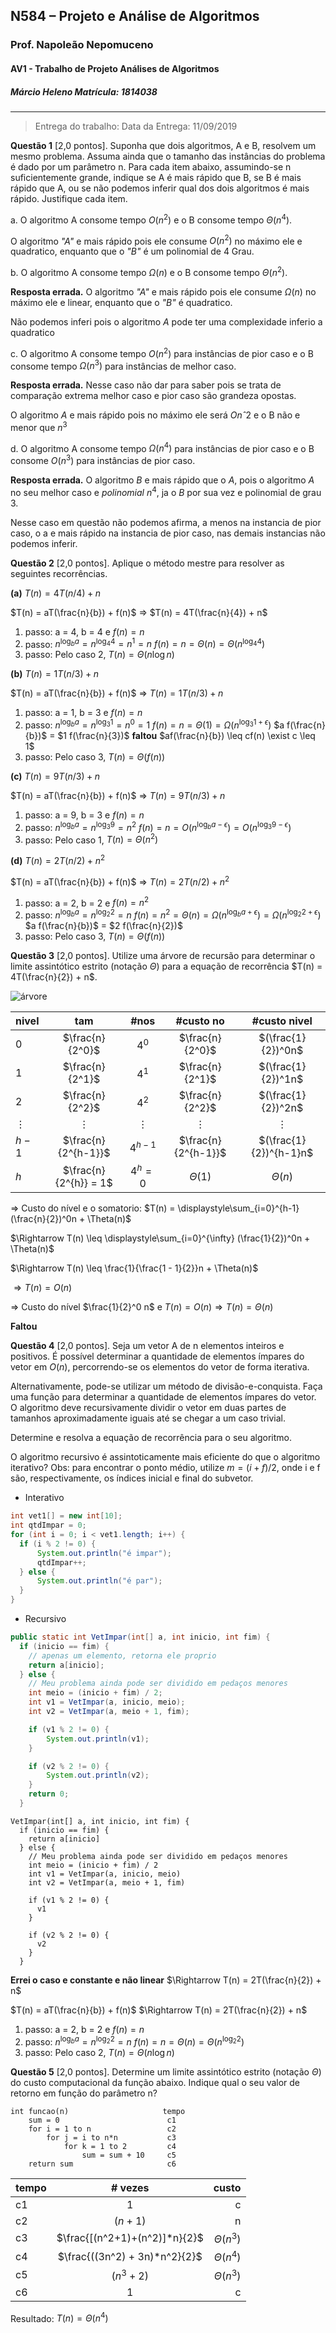 ## N584 – Projeto e Análise de Algoritmos
### Prof. Napoleão Nepomuceno
#### AV1 - Trabalho de Projeto Análises de Algoritmos
##### Márcio Heleno **Matrícula: 1814038**

---

> Entrega do trabalho:
Data da Entrega: 11/09/2019

**Questão 1** [2,0 pontos]. Suponha que dois algoritmos, A e B, resolvem um mesmo problema. Assuma ainda que o tamanho das instâncias do problema é dado por um parâmetro n. Para cada item abaixo, assumindo-se n suficientemente grande, indique se A é mais rápido que B, se B é mais rápido que A, ou se não podemos inferir qual dos dois algoritmos é mais rápido. Justifique cada item.

a. O algoritmo A consome tempo $O(n^2)$ e o B consome tempo $\Theta(n^4)$.

O algoritmo *"A"* e mais rápido pois ele consume $O(n^2)$ no máximo ele e quadratico, enquanto que o *"B"* é um polinomial de 4 Grau.

b. O algoritmo A consome tempo $\Omega(n)$ e o B consome tempo $\Theta(n^2)$.

**Resposta errada.**
O algoritmo *"A"* e mais rápido pois ele consume $\Omega(n)$ no máximo ele e linear, enquanto que o *"B"* é quadratico.

Não podemos inferi pois o algoritmo *A* pode ter uma complexidade inferio a quadratico

c. O algoritmo A consome tempo $O(n^2)$ para instâncias de pior caso e o B consome tempo $\Omega(n^3)$ para instâncias de melhor caso.

**Resposta errada.**
Nesse caso não dar para saber pois se trata de comparação extrema melhor caso e pior caso são grandeza opostas.

O algoritmo *A* e mais rápido pois no máximo ele será $Onˆ2$ e o B não e menor que $n^3$

d. O algoritmo A consome tempo $\Omega(n^4)$ para instâncias de pior caso e o B consome $O(n^3)$ para instâncias de pior caso.

**Resposta errada.**
O algoritmo *B* e mais rápido que o *A*, pois o algoritmo *A* no seu melhor caso e *polinomial* $n^4$, ja o *B* por sua vez e polinomial de grau 3.

Nesse caso em questão não podemos afirma, a menos na instancia de pior caso, o a e mais rápido na instancia de pior caso, nas demais instancias não podemos inferir.

**Questão 2** [2,0 pontos]. Aplique o método mestre para resolver as seguintes recorrências.

**(a)** $T(n) = 4T(n/4) + n$

$T(n) = aT(\frac{n}{b}) + f(n)$ $\Rightarrow$ $T(n) = 4T(\frac{n}{4}) + n$

1. passo:
  a = 4, b = 4 e $f(n) = n$
2. passo:
  $n^{\log_b a} = n^{\log_4 4} = n^1 = n$
  $f(n) = n = \Theta(n) = \Theta(n^{\log_4 4})$
3. passo:
  Pelo caso 2, $T(n) = \Theta(n \log n)$

**(b)** $T(n) = 1T(n/3) + n$

$T(n) = aT(\frac{n}{b}) + f(n)$ $\Rightarrow$ $T(n) = 1T(n/3) + n$

1. passo:
  a = 1, b = 3 e $f(n) = n$
2. passo:
  $n^{\log_b a} = n^{\log_3 1} = n^0 = 1$
  $f(n) = n = \Theta(1) = \Omega(n^{\log_3 1 + \epsilon})$
  $a f(\frac{n}{b})$ = $1 f(\frac{n}{3})$
  **faltou**
  $af(\frac{n}{b}) \leq cf(n) \exist c \leq 1$
3. passo:
  Pelo caso 3, $T(n) = \Theta(f(n))$

**(c)** $T(n) = 9T(n/3) + n$

$T(n) = aT(\frac{n}{b}) + f(n)$ $\Rightarrow$ $T(n) = 9T(n/3) + n$

1. passo:
  a = 9, b = 3 e $f(n) = n$
2. passo:
  $n^{\log_b a} = n^{\log_3 9} = n^2$
  $f(n) = n = O(n^{\log_b a - \epsilon}) = O(n^{\log_3 9 - \epsilon})$
3. passo:
  Pelo caso 1, $T(n) = \Theta(n^2)$

**(d)** $T(n) = 2T(n/2) + n^2$

$T(n) = aT(\frac{n}{b}) + f(n)$ $\Rightarrow$ $T(n) = 2T(n/2) + n^2$

1. passo:
  a = 2, b = 2 e $f(n) = n^2$
2. passo:
  $n^{\log_b a} = n^{\log_2 2} = n$
  $f(n) = n^2 = \Theta(n) = \Omega(n^{\log_b a + \epsilon}) = \Omega(n^{\log_2 2 + \epsilon})$
  $a f(\frac{n}{b})$ = $2 f(\frac{n}{2})$
3. passo:
  Pelo caso 3, $T(n) = \Theta(f(n))$

**Questão 3** [2,0 pontos]. Utilize uma árvore de recursão para determinar o limite assintótico estrito (notação $\Theta$) para a equação de recorrência $T(n) = 4T(\frac{n}{2}) + n$.

![árvore](img/arvore_recursao.png "árvore de recursão")


| nivel    |          tam          |   #nos    |      #custo no      |      #custo nivel      |
| :------- | :-------------------: | :-------: | :-----------------: | :--------------------: |
| 0        |    $\frac{n}{2^0}$    |   $4^0$   |   $\frac{n}{2^0}$   |   $(\frac{1}{2})^0n$   |
| 1        |    $\frac{n}{2^1}$    |   $4^1$   |   $\frac{n}{2^1}$   |   $(\frac{1}{2})^1n$   |
| 2        |    $\frac{n}{2^2}$    |   $4^2$   |   $\frac{n}{2^2}$   |   $(\frac{1}{2})^2n$   |
| $\vdots$ |       $\vdots$        | $\vdots$  |      $\vdots$       |        $\vdots$        |
| $h-1$    |  $\frac{n}{2^{h-1}}$  | $4^{h-1}$ | $\frac{n}{2^{h-1}}$ | $(\frac{1}{2})^{h-1}n$ |
| $h$      | $\frac{n}{2^{h}} = 1$ | $4^h = 0$ |     $\Theta(1)$     |      $\Theta(n)$       |

$\Rightarrow$ Custo do nível e o somatorio: $T(n) = \displaystyle\sum_{i=0}^{h-1} (\frac{n}{2})^0n + \Theta(n)$

$\Rightarrow T(n) \leq \displaystyle\sum_{i=0}^{\infty} (\frac{1}{2})^0n + \Theta(n)$

$\Rightarrow T(n) \leq \frac{1}{\frac{1 - 1}{2}}n + \Theta(n)$

$\Rightarrow T(n) = O(n)$

$\Rightarrow$ Custo do nível $\frac{1}{2}^0 n$ e $T(n) = O(n) \Rightarrow T(n) = \Theta(n)$

**Faltou**

**Questão 4** [2,0 pontos]. Seja um vetor A de n elementos inteiros e positivos. É possível determinar a quantidade de elementos ímpares do vetor em $O(n)$, percorrendo-se os elementos do vetor de forma iterativa.

Alternativamente, pode-se utilizar um método de divisão-e-conquista. Faça uma função para determinar a quantidade de elementos ímpares do vetor. O algoritmo deve recursivamente dividir o vetor em duas partes de tamanhos aproximadamente iguais até se chegar a um caso trivial.

Determine e resolva a equação de recorrência para o seu algoritmo.

O algoritmo recursivo é assintoticamente mais eficiente do que o algoritmo iterativo? Obs: para encontrar o ponto médio, utilize $m = (i + f)/2$, onde i e f são, respectivamente, os índices inicial e final do subvetor.

* Interativo

```java
int vet1[] = new int[10];
int qtdImpar = 0;
for (int i = 0; i < vet1.length; i++) {
  if (i % 2 != 0) {
      System.out.println("é impar");
      qtdImpar++;
  } else {
      System.out.println("é par");
  }
}
```

* Recursivo

```java
public static int VetImpar(int[] a, int inicio, int fim) {
  if (inicio == fim) {
    // apenas um elemento, retorna ele proprio
    return a[inicio];
  } else {
    // Meu problema ainda pode ser dividido em pedaços menores
    int meio = (inicio + fim) / 2;
    int v1 = VetImpar(a, inicio, meio);
    int v2 = VetImpar(a, meio + 1, fim);

    if (v1 % 2 != 0) {
        System.out.println(v1);
    }

    if (v2 % 2 != 0) {
        System.out.println(v2);
    }
    return 0;
  }
```

```pseudoCodigo
VetImpar(int[] a, int inicio, int fim) {
  if (inicio == fim) {
    return a[inicio]
  } else {
    // Meu problema ainda pode ser dividido em pedaços menores
    int meio = (inicio + fim) / 2
    int v1 = VetImpar(a, inicio, meio)
    int v2 = VetImpar(a, meio + 1, fim)

    if (v1 % 2 != 0) {
      v1
    }

    if (v2 % 2 != 0) {
      v2
    }
  }
```

**Errei o caso e constante e não linear**
$\Rightarrow T(n) = 2T(\frac{n}{2}) + n$

$T(n) = aT(\frac{n}{b}) + f(n)$ $\Rightarrow T(n) = 2T(\frac{n}{2}) + n$

1. passo:
  a = 2, b = 2 e $f(n) = n$
2. passo:
  $n^{\log_b a} = n^{\log_2 2} = n$
  $f(n) = n = \Theta(n) = \Theta(n^{\log_2 2})$
3. passo:
  Pelo caso 2, $T(n) = \Theta(n \log n)$

**Questão 5** [2,0 pontos]. Determine um limite assintótico estrito (notação $\Theta$) do custo computacional da função abaixo. Indique qual o seu valor de retorno em função do parâmetro n?

```
int funcao(n)                     tempo
    sum = 0                        c1
    for i = 1 to n                 c2
        for j = i to n*n           c3
            for k = 1 to 2         c4
                sum = sum + 10     c5
    return sum                     c6
```

| tempo |            # vezes            |         custo |
| :---- | :---------------------------: | ------------: |
| c1    |               1               |             c |
| c2    |            $(n+1)$            |             n |
| c3    | $\frac{[(n^2+1)+(n^2)]*n}{2}$ | $\Theta(n^3)$ |
| c4    | $\frac{((3n^2) + 3n)*n^2}{2}$ | $\Theta(n^4)$ |
| c5    |           $(n^3+2)$           | $\Theta(n^3)$ |
| c6    |               1               |             c |

Resultado: $T(n) = \Theta(n^4)$
